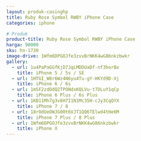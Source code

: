 ```yaml
---
layout: produk-casinghp
title: Ruby Rose Symbol RWBY iPhone Case
categories: iphone

# Produk
product-title: Ruby Rose Symbol RWBY iPhone Case
harga: 90000
sku: hn-1730
image-drive: 1Wfm6DPGOJfe3zvvBrNKK4wG86nkzbwkr
gallery:
  - url: 1u4PaPaGGfKjD7JqLMDDUaDf-nf3horBx
    title: iPhone 5 / 5s / SE
  - url: 1HTGI_W8r6Wz4N6yu4Tu-gY-HKYd9D-Xj
    title: iPhone 6 / 6s
  - url: 1mSF2zdOdQ2TPONdxKQLVu-t7DLuY1qCp
    title: iPhone 6 Plus / 6s Plus
  - url: 1KB11Mh7g3v6H7I1N1Mc35H-cJy3CqQYX
    title: iPhone 7 / 8
  - url: 18rOdUeOWJG00t6VJT1QQ6TElwd4tHe6M
    title: iPhone 7 Plus / 8 Plus
  - url: 1Wfm6DPGOJfe3zvvBrNKK4wG86nkzbwkr
    title: iPhone X
---
```

